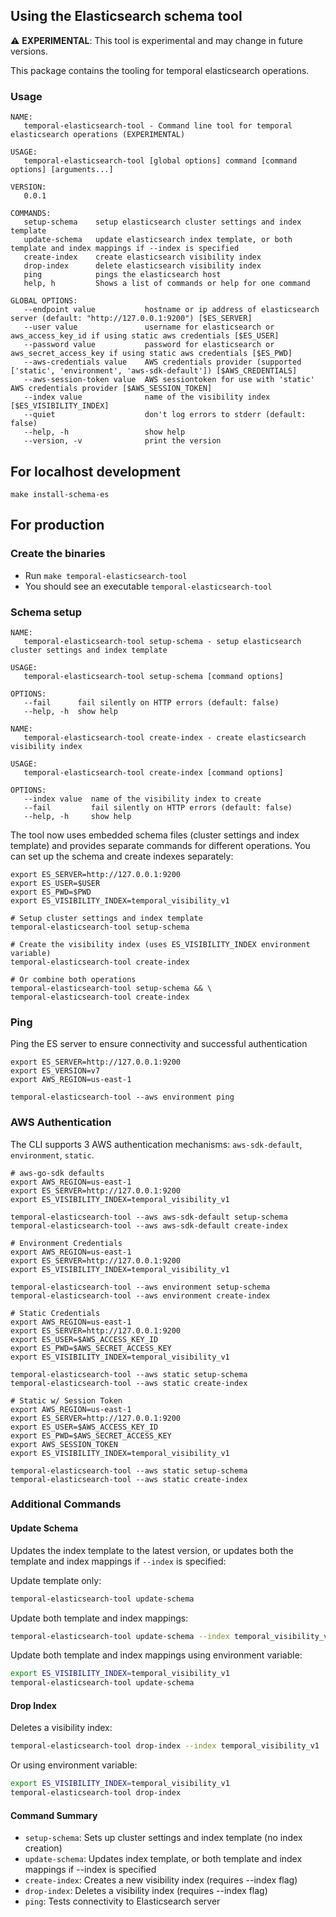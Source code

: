 ## Using the Elasticsearch schema tool

⚠️ **EXPERIMENTAL**: This tool is experimental and may change in future versions.

This package contains the tooling for temporal elasticsearch operations. 

### Usage
```
NAME:
   temporal-elasticsearch-tool - Command line tool for temporal elasticsearch operations (EXPERIMENTAL)

USAGE:
   temporal-elasticsearch-tool [global options] command [command options] [arguments...]

VERSION:
   0.0.1

COMMANDS:
   setup-schema    setup elasticsearch cluster settings and index template
   update-schema   update elasticsearch index template, or both template and index mappings if --index is specified
   create-index    create elasticsearch visibility index
   drop-index      delete elasticsearch visibility index
   ping            pings the elasticsearch host
   help, h         Shows a list of commands or help for one command

GLOBAL OPTIONS:
   --endpoint value           hostname or ip address of elasticsearch server (default: "http://127.0.0.1:9200") [$ES_SERVER]
   --user value               username for elasticsearch or aws_access_key_id if using static aws credentials [$ES_USER]
   --password value           password for elasticsearch or aws_secret_access_key if using static aws credentials [$ES_PWD]
   --aws-credentials value    AWS credentials provider (supported ['static', 'environment', 'aws-sdk-default']) [$AWS_CREDENTIALS]
   --aws-session-token value  AWS sessiontoken for use with 'static' AWS credentials provider [$AWS_SESSION_TOKEN]
   --index value              name of the visibility index [$ES_VISIBILITY_INDEX]
   --quiet                    don't log errors to stderr (default: false)
   --help, -h                 show help
   --version, -v              print the version
```

## For localhost development
``` 
make install-schema-es
```

## For production

### Create the binaries
- Run `make temporal-elasticsearch-tool`
- You should see an executable `temporal-elasticsearch-tool`

### Schema setup
```
NAME:
   temporal-elasticsearch-tool setup-schema - setup elasticsearch cluster settings and index template

USAGE:
   temporal-elasticsearch-tool setup-schema [command options]

OPTIONS:
   --fail      fail silently on HTTP errors (default: false)
   --help, -h  show help
```

```
NAME:
   temporal-elasticsearch-tool create-index - create elasticsearch visibility index

USAGE:
   temporal-elasticsearch-tool create-index [command options]

OPTIONS:
   --index value  name of the visibility index to create
   --fail         fail silently on HTTP errors (default: false)
   --help, -h     show help
```

The tool now uses embedded schema files (cluster settings and index template) and provides separate commands for different operations. You can set up the schema and create indexes separately:

```
export ES_SERVER=http://127.0.0.1:9200
export ES_USER=$USER
export ES_PWD=$PWD
export ES_VISIBILITY_INDEX=temporal_visibility_v1

# Setup cluster settings and index template
temporal-elasticsearch-tool setup-schema

# Create the visibility index (uses ES_VISIBILITY_INDEX environment variable)
temporal-elasticsearch-tool create-index

# Or combine both operations
temporal-elasticsearch-tool setup-schema && \
temporal-elasticsearch-tool create-index
```

### Ping
Ping the ES server to ensure connectivity and successful authentication

```
export ES_SERVER=http://127.0.0.1:9200
export ES_VERSION=v7
export AWS_REGION=us-east-1

temporal-elasticsearch-tool --aws environment ping 
```

### AWS Authentication
The CLI supports 3 AWS authentication mechanisms: `aws-sdk-default`, `environment`, `static`.

```
# aws-go-sdk defaults
export AWS_REGION=us-east-1
export ES_SERVER=http://127.0.0.1:9200
export ES_VISIBILITY_INDEX=temporal_visibility_v1

temporal-elasticsearch-tool --aws aws-sdk-default setup-schema
temporal-elasticsearch-tool --aws aws-sdk-default create-index
```

```
# Environment Credentials
export AWS_REGION=us-east-1
export ES_SERVER=http://127.0.0.1:9200
export ES_VISIBILITY_INDEX=temporal_visibility_v1

temporal-elasticsearch-tool --aws environment setup-schema
temporal-elasticsearch-tool --aws environment create-index
```

```
# Static Credentials
export AWS_REGION=us-east-1
export ES_SERVER=http://127.0.0.1:9200
export ES_USER=$AWS_ACCESS_KEY_ID
export ES_PWD=$AWS_SECRET_ACCESS_KEY
export ES_VISIBILITY_INDEX=temporal_visibility_v1

temporal-elasticsearch-tool --aws static setup-schema
temporal-elasticsearch-tool --aws static create-index
```

```
# Static w/ Session Token
export AWS_REGION=us-east-1
export ES_SERVER=http://127.0.0.1:9200
export ES_USER=$AWS_ACCESS_KEY_ID
export ES_PWD=$AWS_SECRET_ACCESS_KEY
export AWS_SESSION_TOKEN
export ES_VISIBILITY_INDEX=temporal_visibility_v1

temporal-elasticsearch-tool --aws static setup-schema
temporal-elasticsearch-tool --aws static create-index
```

### Additional Commands

#### Update Schema
Updates the index template to the latest version, or updates both the template and index mappings if `--index` is specified:

Update template only:
```bash
temporal-elasticsearch-tool update-schema
```

Update both template and index mappings:
```bash
temporal-elasticsearch-tool update-schema --index temporal_visibility_v1
```

Update both template and index mappings using environment variable:
```bash
export ES_VISIBILITY_INDEX=temporal_visibility_v1
temporal-elasticsearch-tool update-schema
```

#### Drop Index
Deletes a visibility index:
```bash
temporal-elasticsearch-tool drop-index --index temporal_visibility_v1
```

Or using environment variable:
```bash
export ES_VISIBILITY_INDEX=temporal_visibility_v1
temporal-elasticsearch-tool drop-index
```

#### Command Summary
- `setup-schema`: Sets up cluster settings and index template (no index creation)
- `update-schema`: Updates index template, or both template and index mappings if --index is specified
- `create-index`: Creates a new visibility index (requires --index flag)
- `drop-index`: Deletes a visibility index (requires --index flag)
- `ping`: Tests connectivity to Elasticsearch server
